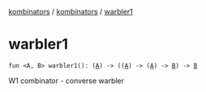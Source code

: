 [kombinators](../index.md) / [kombinators](index.md) / [warbler1](./warbler1.md)

# warbler1

`fun <A, B> warbler1(): (`[`A`](warbler1.md#A)`) -> ((`[`A`](warbler1.md#A)`) -> (`[`A`](warbler1.md#A)`) -> `[`B`](warbler1.md#B)`) -> `[`B`](warbler1.md#B)

W1 combinator - converse warbler

